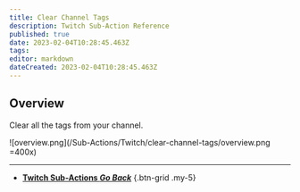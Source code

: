 ```yaml
---
title: Clear Channel Tags
description: Twitch Sub-Action Reference
published: true
date: 2023-02-04T10:28:45.463Z
tags: 
editor: markdown
dateCreated: 2023-02-04T10:28:45.463Z
---
```


## Overview
Clear all the tags from your channel.

![overview.png](/Sub-Actions/Twitch/clear-channel-tags/overview.png =400x)

---

- [<i class="mdi mdi-chevron-left"></i>**Twitch Sub-Actions *Go Back***](/Sub-Actions/Twitch)
{.btn-grid .my-5}